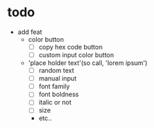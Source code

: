 # todo
- add feat
    - color button
      - [ ] copy hex code button
      - [ ] custom input color button
    - 'place holder text'(so call, 'lorem ipsum')
      - [ ] random text
      - [ ] manual input
      - [ ] font family
      - [ ] font boldness
      - [ ] italic or not
      - [ ] size 
      - etc..
